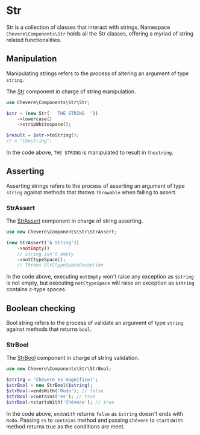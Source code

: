 # Str

Str is a collection of classes that interact with strings. Namespace `Chevere\Components\Str` holds all the Str classes, offering a myriad of string related functionalities.

## Manipulation

Manipulating strings refers to the process of altering an argument of type `string`.

The [Str](../reference/Chevere/Components/Str/Str.md) component in charge of string manipulation.

```php
use Chevere\Components\Str\Str;

$str = (new Str('  THE STRING  '))
    ->lowercase()
    ->stripWhitespace();

$result = $str->toString();
// = "thestring";
```

In the code above, `THE STRING` is manipulated  to result in `thestring`.

## Asserting

Asserting strings refers to the process of asserting an argument of type `string` against methods that throws `Throwable` when failing to assert.

### StrAssert

The [StrAssert](../reference/Chevere/Components/Str/StrAssert.md)  component in charge of string asserting.

```php
use new Chevere\Components\Str\StrAssert;

(new StrAssert('A String'))
    ->notEmpty()
    // string isn't empty
    ->notCtypeSpace();
    // Throws StrCtypeSpaceException
```

In the code above, executing `notEmpty` won't raise any exception as `$string` is not empty, but executing `notCtypeSpace` will raise an exception as `$string` contains c-type spaces.

## Boolean checking

Bool string refers to the process of validate an argument of type `string` against methods that returns `bool`.

### StrBool

The [StrBool](../reference/Chevere/Components/Str/StrBool.md) component in charge of string validation.

```php
use new Chevere\Components\Str\StrBool;

$string = 'Chévere es magnífico!';
$strBool = new StrBool($string);
$strBool->endsWith('Rodo'); // false
$strBool->contains('es'); // true
$strBool->startsWith('Chévere'); // true
```

In the code above, `endsWith` returns `false` as `$string` doesn't ends with `Rodo`. Passing `es` to `contains` method and passing `Chévere` to `startsWith` method returns true as the conditions are meet.
